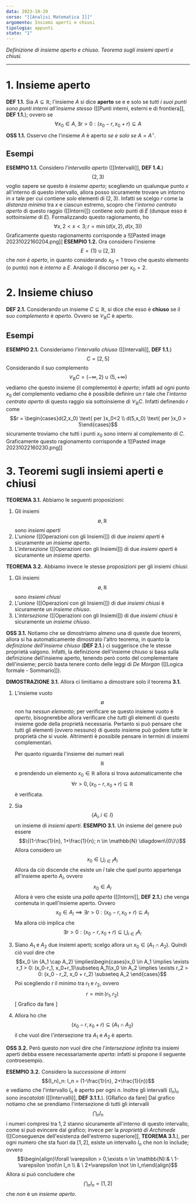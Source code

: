 ```yaml
---
data: 2023-10-20
corso: "[[Analisi Matematica I]]"
argomento: Insiemi aperti e chiusi
tipologia: appunti
stato: "1"
---
```

*Definizione di insieme aperto e chiuso. Teorema sugli insiemi aperti e chiusi.*
- - -
# 1. Insieme aperto
**DEF 1.1.** Sia $A \subseteq \mathbb{R}$; l'insieme $A$ si dice **aperto** se e e solo se *tutti i suoi punti sono punti interni all'insieme stesso* ([[Punti interni, esterni e di frontiera]], **DEF 1.1.**); ovvero se $$\forall x_0 \in A, \exists r>0 : (x_0 - r, x_0 + r) \subseteq A$$
**OSS 1.1.** Osservo che l'insieme $A$ è aperto *se e solo se* $A = A^{\circ}$.
## Esempi
**ESEMPIO 1.1.** Considero *l'intervallo aperto* ([[Intervalli]], **DEF 1.4.**) $$(2, 3)$$voglio sapere se questo è *insieme aperto*; scegliendo un qualunque punto $x$ all'interno di questo intervallo, allora posso sicuramente trovare un intorno in $x$ tale per cui contiene *solo* elementi di $(2,3)$. Infatti se scelgo $r$ come la *distanza minima* tra $x$ e ciascun estremo, scopro che l'*intorno centrato aperto* di questo raggio ([[Intorni]]) contiene *solo* punti di $E$ (dunque esso è *sottoinsieme* di $E$).
Formalizzando questo ragionamento, ho $$\forall x, 2<x<3; r=\min(d(x,2),d(x,3))$$
Graficamente questo ragionamento corrisponde a
![[Pasted image 20231022160204.png]]
**ESEMPIO 1.2.** Ora considero l'insieme $$E = \{1\} \cup [2, 3)$$che *non è aperto*, in quanto considerando $x_0 = 1$ trovo che questo elemento (o punto) non è *interno* a $E$. Analogo il discorso per $x_0 = 2$.

# 2. Insieme chiuso
**DEF 2.1.** Considerando un insieme $C \subseteq \mathbb{R}$, si dice che esso è **chiuso** se il suo *complemento* è *aperto*. Ovvero se $\mathcal{C}_{\mathbb{R}}C$ è aperto.
## Esempi
**ESEMPIO 2.1.** Consideriamo *l'intervallo chiuso* ([[Intervalli]], **DEF 1.1.**) $$C = [2, 5]$$Considerando il suo complemento $$\mathcal{C}_{\mathbb{R}}C = (-\infty, 2) \cup (5, +\infty)$$vediamo che questo insieme (il complemento) è *aperto*; infatti ad ogni punto $x_0$ del complemento vediamo che è possibile definire un $r$ tale che l'*intorno centrato aperto* di questo raggio sia sottoinsieme di $\mathcal{C}_{\mathbb{R}}C$.
Infatti definendo $r$ come $$r = \begin{cases}d(2,x_0) \text{ per }x_0<2 \\ d(5,x_0) \text{ per }x_0 > 5\end{cases}$$sicuramente troviamo che tutti i punti $x_0$ sono interni al complemento di $C$.
Graficamente questo ragionamento corrisponde a 
![[Pasted image 20231022160230.png]]

# 3. Teoremi sugli insiemi aperti e chiusi
**TEOREMA 3.1.** Abbiamo le seguenti proposizioni:
1. Gli insiemi $$\emptyset, \mathbb{R}$$sono *insiemi aperti*
2. L'*unione* ([[Operazioni con gli Insiemi]]) di due *insiemi aperti* è sicuramente un *insieme aperto*. 
3. L'*intersezione* ([[Operazioni con gli Insiemi]]) di due *insiemi aperti* è sicuramente un *insieme aperto*.

**TEOREMA 3.2.** Abbiamo invece le stesse proposizioni per gli insiemi chiusi:
1. Gli insiemi $$\emptyset, \mathbb{R}$$sono *insiemi chiusi*
2. L'*unione* ([[Operazioni con gli Insiemi]]) di due *insiemi chiusi* è sicuramente un *insieme chiuso*. 
3. L'*intersezione* ([[Operazioni con gli Insiemi]]) di due *insiemi chiusi* è sicuramente un *insieme chiuso*.

**OSS 3.1.** Notiamo che se dimostriamo almeno una di queste due teoremi, allora si ha automaticamente dimostrato l'altro teorema, in quanto la *definizione dell'insieme chiuso* (**DEF 2.1.**) ci suggerisce che le stesse proprietà valgono. Infatti, la definizione dell'insieme chiuso si basa sulla definizione dell'insieme aperto, tenendo però conto del complementare dell'insieme; perciò basta tenere conto delle leggi di *De Morgan* ([[Logica formale - Sommario]]).

**DIMOSTRAZIONE 3.1.** Allora ci limitiamo a dimostrare solo il teorema **3.1.** 
1. L'insieme vuoto $$\emptyset$$non ha *nessun elemento*; per verificare se questo insieme vuoto è *aperto*, bisognerebbe allora verificare che *tutti* gli elementi di questo insieme gode della proprietà necessaria. Pertanto si può pensare che tutti gli elementi (ovvero nessuno) di questo insieme può godere *tutte* le proprietà che si vuole.
   Altrimenti è possibile pensare in termini di insiemi complementari.
   
   Per quanto riguarda l'insieme dei numeri reali $$\mathbb{R}$$e prendendo un elemento $x_0 \in \mathbb{R}$ allora si trova automaticamente che $$\forall r>0, (x_0-r, x_0+r) \subseteq \mathbb{R}$$è verificata.
2. Sia $$\{A_i, i \in I\}$$un insieme di *insiemi aperti*. 
		**ESEMPIO 3.1.** Un insieme del genere può essere $$\{(1-\frac{1}{n}, 1+\frac{1}{n}; n \in \mathbb{N} \diagdown\{0\}\}$$
   Allora considero un $$x_0 \in \bigcup_{i \in I}A_i$$Allora da ciò discende che esiste un $\bar{i}$ tale che quel punto appartenga all'insieme aperto $A_\bar{i}$, ovvero $$x_0 \in A_\bar{i}$$Allora è vero che esiste una *palla aperta* ([[Intorni]], **DEF 2.1.**) che venga contenuta in quell'insieme aperto. Ovvero $$x_0 \in A_{\bar{i}} \implies \exists r>0: (x_0-r, x_0+r) \subseteq A_\bar{i}$$Ma allora ciò implica che $$\exists r > 0: (x_0-r, x_0+r) \subseteq \bigcup_{i \in I}A_i$$
3. Siano $A_1$ e $A_2$ due insiemi aperti; scelgo allora un $x_0 \in (A_1 \cap A_2)$. Quindi ciò vuol dire che $$x_0 \in (A_1 \cap A_2) \implies\begin{cases}x_0 \in A_1 \implies \exists r_1 > 0: (x_0-r_1, x_0+r_1)\subseteq A_1\\x_0 \in A_2 \implies \exists r_2 > 0: (x_0 - r_2, x_0 + r_2) \subseteq A_2 \end{cases}$$Poi scegliendo $r$ il minimo tra $r_1$ e $r_2$, ovvero $$r = \min(r_1, r_2)$$
   [ Grafico da fare ]
4. Allora ho che $$(x_0 -r, x_0+r) \subseteq(A_1 \cap A_2)$$il che vuol dire l'intersezione tra $A_1$ e $A_2$ è aperto.

**OSS 3.2.** Però questo *non* vuol dire che l'*intersezione infinita* tra insiemi aperti debba essere necessariamente *aperta*: infatti si propone il seguente controesempio.

**ESEMPIO 3.2.** 
Considero la *successione di intorni* $$(I_n)_n: I_n = (1-\frac{1}{n}, 2+\frac{1}{n})$$e vediamo che l'intervallo $I_n$ è aperto per ogni $n$. 
Inoltre gli intervalli $(I_n)_n$ sono *inscatolati* ([[Intervalli]], **DEF 3.1.1.**).
[GRafico da fare]
Dal grafico notiamo che se prendiamo l'intersezione di tutti gli intervalli $$\bigcap_nI_n$$i numeri compresi tra $1, 2$ stanno sicuramente all'interno di questo intervallo, come si può evincere dal grafico; invece per la *proprietà di Archimede* ([[Conseguenze dell'esistenza dell'estremo superiore]], **TEOREMA 3.1.**), per ogni numero che sta fuori da $[1, 2]$, esiste un intervallo $I_n$ che non lo include; ovvero $$\begin{align}\forall \varepsilon > 0,\exists n \in \mathbb{N}:& \ 1-\varepsilon \not\in I_n \\ & \ 2+\varepsilon  \not \in I_n\end{align}$$Allora si può concludere che $$\bigcap_nI_n = [1, 2]$$
che *non* è un *insieme aperto*.
